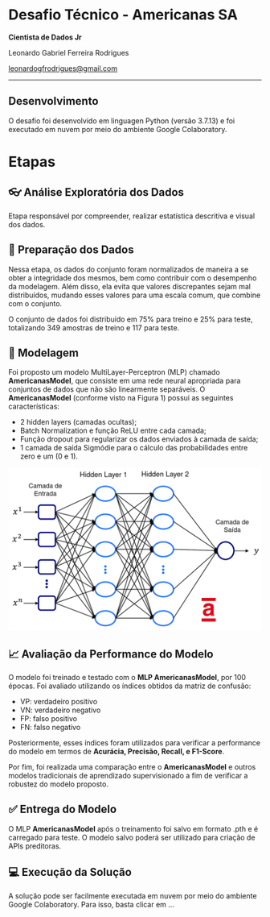 # Desafio Técnico - Americanas SA
**Cientista de Dados Jr**

Leonardo Gabriel Ferreira Rodrigues

leonardogfrodrigues@gmail.com

__________________
## Desenvolvimento
O desafio foi desenvolvido em linguagen Python (versão 3.7.13) e foi executado em nuvem por meio do ambiente Google Colaboratory.

# Etapas

## :eyeglasses: Análise Exploratória dos Dados
Etapa responsável por compreender, realizar estatística descritiva e visual dos dados.

## :game_die: Preparação dos Dados
Nessa etapa, os dados do conjunto foram normalizados de maneira a se obter a integridade dos mesmos, bem como contribuir com o desempenho da modelagem. Além disso, ela evita que valores discrepantes sejam mal distribuídos, mudando esses valores para uma escala comum, que combine com o conjunto.

O conjunto de dados foi distribuído em 75% para treino e 25% para teste, totalizando 349 amostras de treino e 117 para teste. 

## :memo: Modelagem
Foi proposto um modelo MultiLayer-Perceptron (MLP) chamado **AmericanasModel**, que consiste em uma rede neural apropriada para conjuntos de dados que não são linearmente separáveis. O **AmericanasModel** (conforme visto na Figura 1) possui as seguintes características:

- 2 hidden layers (camadas ocultas);
- Batch Normalization e função ReLU entre cada camada;
- Função dropout para regularizar os dados enviados à camada de saída;
- 1 camada de saída Sigmódie para o cálculo das probabilidades entre zero e um (0 e 1).

<img src="https://github.com/leonardogfrodrigues/desafio-tecnico/blob/main/figuras/AmericanasModel.png" width="620">


## :chart_with_upwards_trend: Avaliação da Performance do Modelo
O modelo foi treinado e testado com o **MLP AmericanasModel**, por 100 épocas. Foi avaliado utilizando os índices obtidos da matriz de confusão:

- VP: verdadeiro positivo
- VN: verdadeiro negativo
- FP: falso positivo
- FN: falso negativo

Posteriormente, esses índices foram utilizados para verificar a performance do modelo em termos de **Acurácia, Precisão, Recall, e F1-Score**.

Por fim, foi realizada uma comparação entre o **AmericanasModel** e outros modelos tradicionais de aprendizado supervisionado a fim de verificar a robustez do modelo proposto.

## :white_check_mark: Entrega do Modelo
O MLP **AmericanasModel** após o treinamento foi salvo em formato .pth e é carregado para teste. 
O modelo salvo poderá ser utilizado para criação de APIs preditoras. 

## :computer:  Execução da Solução
A solução pode ser facilmente executada em nuvem por meio do ambiente Google Colaboratory. 
Para isso, basta clicar em ...

